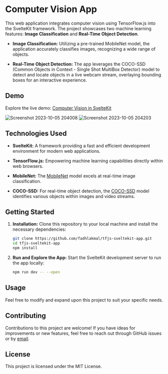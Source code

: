 # Computer Vision App

This web application integrates computer vision using TensorFlow.js into the SvelteKit framework. The project showcases two machine learning features: **Image Classification** and **Real-Time Object Detection**.

- **Image Classification:** Utilizing a pre-trained MobileNet model, the application accurately classifies images, recognizing a wide range of objects.

- **Real-Time Object Detection:** The app leverages the COCO-SSD (Common Objects in Context - Single Shot MultiBox Detector) model to detect and locate objects in a live webcam stream, overlaying bounding boxes for an interactive experience.

## Demo

Explore the live demo: [Computer Vision in SvelteKit](https://cv-sveltekit-app.vercel.app/)

![Screenshot 2023-10-05 204008](https://github.com/fadhlakmal/tfjs-sveltekit-app/assets/120249194/50133cfb-5418-41b5-8afb-84c90ecc7e33)
![Screenshot 2023-10-05 204203](https://github.com/fadhlakmal/tfjs-sveltekit-app/assets/120249194/f69fac84-ad54-415a-8e62-8a75900061cc)

## Technologies Used

- **SvelteKit:** A framework providing a fast and efficient development environment for modern web applications.

- **TensorFlow.js:** Empowering machine learning capabilities directly within web browsers.

- **MobileNet:** The [MobileNet](https://www.npmjs.com/package/@tensorflow-models/mobilenet) model excels at real-time image classification.

- **COCO-SSD:** For real-time object detection, the [COCO-SSD](https://www.npmjs.com/package/@tensorflow-models/coco-ssd) model identifies various objects within images and video streams.

## Getting Started

1. **Installation:** Clone this repository to your local machine and install the necessary dependencies:

   ```bash
   git clone https://github.com/fadhlakmal/tfjs-sveltekit-app.git
   cd tfjs-sveltekit-app
   npm install

   ```
2. **Run and Explore the App:** Start the SvelteKit development server to run the app locally:
   ```bash
   npm run dev -- --open
   ```

## Usage
Feel free to modify and expand upon this project to suit your specific needs.

## Contributing
Contributions to this project are welcome! If you have ideas for improvements or new features, feel free to reach out through GitHub issues or by [email](mailto:akmal.madany1@gmail.com).

## License
This project is licensed under the MIT License.
